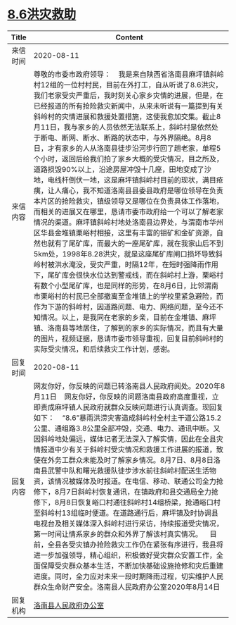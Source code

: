 # [8.6洪灾救助](http://www.shangluo.gov.cn/zmhd/ldxxxx.jsp?urltype=leadermail.LeaderMailContentUrl&wbtreeid=1112&leadermailid=6301)

| Title |                                                                                                                                                                                                                                                                                                                                                                         Content                                                                                                                                                                                                                                                                                                                                                                          |
|:-----:|----------------------------------------------------------------------------------------------------------------------------------------------------------------------------------------------------------------------------------------------------------------------------------------------------------------------------------------------------------------------------------------------------------------------------------------------------------------------------------------------------------------------------------------------------------------------------------------------------------------------------------------------------------------------------------------------------------------------------------------------------------|
| 来信时间  | 2020-08-11                                                                                                                                                                                                                                                                                                                                                                                                                                                                                                                                                                                                                                                                                                                                               |
| 来信内容  | 尊敬的市委市政府领导：    我是来自陕西省洛南县麻坪镇斜岭村12组的一位村村民，目前在外打工，自从听说了8.6洪灾，我们老家受灾严重后，我时刻关心家乡灾情的进展，但是，在已经报道的所有抢险救灾新闻中，从来未听说有一篇提到有关斜岭村的灾情进展和救援处置措施，这使我愈加交集。截止8月11日，我与家乡的人员依然无法联系上，斜岭村是依然处于断电、断网、断水、断路的状态中，与外界隔绝。8月8日，才有家乡的人从洛南县徒步沿河步行回了趟老家，单程5个小时，返回后给我们拍了家乡大概的受灾情况，目之所及，道路损毁90%以上，沿途房屋冲毁十几座，田地变成了沙地，电线杆倒伏一地，这是麻坪镇斜岭村目前的现状，满目疮痍，让人痛心，我不知道洛南县县委县政府是哪位领导在负责本片区的抢险救灾，镇级领导又是哪位在负责具体工作落地，而相关的进展又在哪里，恳请市委市政府给一个可以了解老家情况的渠道。麻坪镇斜岭村地处洛南县边界处，与渭南市华州区华县金堆镇栗峪村相接，这里有丰富的钼矿和金矿资源，自然也就有了尾矿库，而最大的一座尾矿库，就在我家山后不到5km处，1998年8.28洪灾，就是这座尾矿库闸口损坏导致斜岭村被洪水淹没，受灾严重，时隔12年，在短时强降雨作用下，尾矿库会很快水位达到警戒线，而在斜岭村上游，栗峪村有数个小型尾矿库，也是同样的形势，在8月6日，比邻渭南市栗峪村的村民已全部撤离至金堆镇上的学校里紧急避险，而作为下游的斜岭村，因道路问题、电力、网络问题，至今还不知情况。以上，是我同在老家的乡亲，目前在金堆镇、麻坪镇、洛南县等地居住，了解到的家乡的实际情况，而且有大量的图片，视频证据，恳请市委市领导重视，回复目前斜岭村的实际受灾情况，和后续救灾工作计划，感谢。 |
| 回复时间  | 2020-08-11                                                                                                                                                                                                                                                                                                                                                                                                                                                                                                                                                                                                                                                                                                                                               |
| 回复内容  | 网友你好，你反映的问题已转洛南县人民政府阅处。2020年8月11日    网友你好，你反映的问题洛南县政府高度重视，立即责成麻坪镇人民政府就群众反映问题进行认真调查。现回复如下：    “8.6”暴雨洪涝灾害造成斜岭村全村主干道公路15.2公里、通组路3.8公里全部冲毁，交通、电力、通讯中断。又因斜岭地处偏远，媒体记者无法深入了解实情，因此在全县灾情报道中少有关于斜岭村受灾情况和救援工作进展的报道，致使在外务工群众未能及时了解家乡情况。8月7日、8月8日洛南县武警中队和曙光救援队徒步涉水前往斜岭村配送生活物资，该情况被媒体及时报道。在电信、移动、联通公司全力抢修下，8月7日斜岭村恢复通讯，在镇政府和县交通局全力抢修下，8月8日恢复峪口村通往斜岭村14组桥梁，抢通峪口村至斜岭村13组临时便道。在道路通行后，麻坪镇及时协调县电视台及相关媒体深入斜岭村进行采访，持续报道受灾情况，第一时间让情系家乡的群众和外界了解该村真实情况。    目前，全县各受灾镇办抢险救灾工作仍在紧张有序进行，我县将进一步加强领导，精心组织，积极做好受灾群众安置工作，全面保障受灾群众基本生活，不断加快基础设施抢修和灾后重建进度。同时，全力应对未来一段时期降雨过程，切实维护人民群众生命财产安全。洛南县人民政府办公室2020年8月14日                                                                                                                                                                           |
| 回复机构  | [洛南县人民政府办公室](../../category/agencies/洛南县人民政府办公室.md)                                                                                                                                                                                                                                                                                                                                                                                                                                                                                                                                                                                                                                                                                                      |
